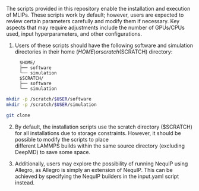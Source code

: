 The scripts provided in this repository enable the installation and execution of MLIPs. These scripts work by default; however, users are expected to review certain parameters carefully and modify them if necessary. Key aspects that may require adjustments include the number of GPUs/CPUs used, input hyperparameters, and other configurations.

1. Users of these scripts should have the following software and simulation directories in their home ($HOME) or scratch ($SCRATCH) directory:
   
```
	 $HOME/
	 ├── software
	 └── simulation
	 $SCRATCH/
	 ├── software
	 └── simulation
```
  
```bash
mkdir -p /scratch/$USER/software
mkdir -p /scratch/$USER/simulation
```

```bash
git clone
```

2. By default, the installation scripts use the scratch directory ($SCRATCH) for all installations due to storage constraints. However, it should be possible to modify the scripts to place 	 
   different LAMMPS builds within the same source directory (excluding DeepMD) to save some space.

3. Additionally, users may explore the possibility of running NequIP using Allegro, as Allegro is simply an extension of NequIP. This can be achieved by specifying the NequIP builders in the 
   input.yaml script instead.
